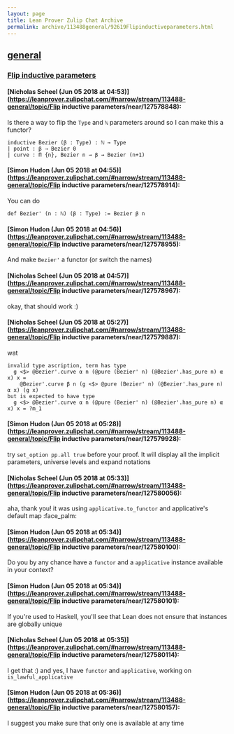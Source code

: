 ```yaml
---
layout: page
title: Lean Prover Zulip Chat Archive 
permalink: archive/113488general/92619Flipinductiveparameters.html
---
```


## [general](index.html)
### [Flip inductive parameters](92619Flipinductiveparameters.html)

#### [Nicholas Scheel (Jun 05 2018 at 04:53)](https://leanprover.zulipchat.com/#narrow/stream/113488-general/topic/Flip inductive parameters/near/127578848):
Is there a way to flip the `Type` and `ℕ` parameters around so I can make this a functor?
```
inductive Bezier (β : Type) : ℕ → Type
| point : β → Bezier 0
| curve : Π {n}, Bezier n → β → Bezier (n+1)
```

#### [Simon Hudon (Jun 05 2018 at 04:55)](https://leanprover.zulipchat.com/#narrow/stream/113488-general/topic/Flip inductive parameters/near/127578914):
You can do 

```lean
def Bezier' (n : ℕ) (β : Type) := Bezier β n
```

#### [Simon Hudon (Jun 05 2018 at 04:56)](https://leanprover.zulipchat.com/#narrow/stream/113488-general/topic/Flip inductive parameters/near/127578955):
And make `Bezier'` a functor (or switch the names)

#### [Nicholas Scheel (Jun 05 2018 at 04:57)](https://leanprover.zulipchat.com/#narrow/stream/113488-general/topic/Flip inductive parameters/near/127578967):
okay, that should work :)

#### [Nicholas Scheel (Jun 05 2018 at 05:27)](https://leanprover.zulipchat.com/#narrow/stream/113488-general/topic/Flip inductive parameters/near/127579887):
wat
```
invalid type ascription, term has type
  g <$> @Bezier'.curve α n (@pure (Bezier' n) (@Bezier'.has_pure n) α x) x =
    @Bezier'.curve β n (g <$> @pure (Bezier' n) (@Bezier'.has_pure n) α x) (g x)
but is expected to have type
  g <$> @Bezier'.curve α n (@pure (Bezier' n) (@Bezier'.has_pure n) α x) x = ?m_1
```

#### [Simon Hudon (Jun 05 2018 at 05:28)](https://leanprover.zulipchat.com/#narrow/stream/113488-general/topic/Flip inductive parameters/near/127579928):
try `set_option pp.all true` before your proof. It will display all the implicit parameters, universe levels and expand notations

#### [Nicholas Scheel (Jun 05 2018 at 05:33)](https://leanprover.zulipchat.com/#narrow/stream/113488-general/topic/Flip inductive parameters/near/127580056):
aha, thank you! it was using `applicative.to_functor` and applicative's default map :face_palm:

#### [Simon Hudon (Jun 05 2018 at 05:34)](https://leanprover.zulipchat.com/#narrow/stream/113488-general/topic/Flip inductive parameters/near/127580100):
Do you by any chance have a `functor` and a `applicative` instance available in your context?

#### [Simon Hudon (Jun 05 2018 at 05:34)](https://leanprover.zulipchat.com/#narrow/stream/113488-general/topic/Flip inductive parameters/near/127580101):
If you're used to Haskell, you'll see that Lean does not ensure that instances are globally unique

#### [Nicholas Scheel (Jun 05 2018 at 05:35)](https://leanprover.zulipchat.com/#narrow/stream/113488-general/topic/Flip inductive parameters/near/127580114):
I get that :) and yes, I have `functor` and `applicative`, working on `is_lawful_applicative`

#### [Simon Hudon (Jun 05 2018 at 05:36)](https://leanprover.zulipchat.com/#narrow/stream/113488-general/topic/Flip inductive parameters/near/127580157):
I suggest you make sure that only one is available at any time

